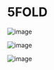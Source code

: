 # 5FOLD

![image](https://user-images.githubusercontent.com/70372577/180336239-ebb22df6-b671-4ea2-8533-2d436f091988.png)

![image](https://user-images.githubusercontent.com/70372577/180336248-0b3dbd51-124e-496b-b1c5-c5fbe7c8cdb3.png)

![image](https://user-images.githubusercontent.com/70372577/180336256-7bf1dccc-d4fe-4f2a-8c54-f63be2294832.png)
